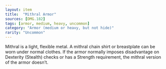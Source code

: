```yaml
---
layout: item
title:  "Mithral Armor"
sources: [DMG.182]
tags: [armor, medium, heavy, uncommon]
category: "Armor (medium or heavy, but not hide)"
rarity: "Uncommon"
---
```


Mithral is a light, flexible metal. A mithral chain shirt or breastplate can be worn under normal clothes. If the armor normally imposes disadvantage on Dexterity (Stealth) checks or has a Strength requirement, the mithral version of the armor doesn’t.
